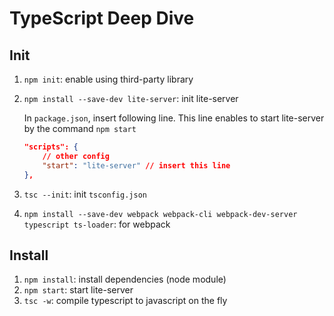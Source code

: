 # TypeScript Deep Dive

## Init

1. `npm init`: enable using third-party library
2. `npm install --save-dev lite-server`: init lite-server
    
    In `package.json`, insert following line.
    This line enables to start lite-server by the command `npm start`
    ```json
    "scripts": {
        // other config
        "start": "lite-server" // insert this line
    },
    ```
3. `tsc --init`: init `tsconfig.json`

4. `npm install --save-dev webpack webpack-cli webpack-dev-server typescript ts-loader`: for webpack

## Install

1. `npm install`: install dependencies (node module)
2. `npm start`: start lite-server
3. `tsc -w`: compile typescript to javascript on the fly